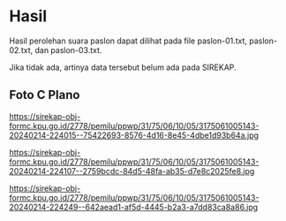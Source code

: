 # Hasil

Hasil perolehan suara paslon dapat dilihat pada file paslon-01.txt, paslon-02.txt, dan paslon-03.txt.

Jika tidak ada, artinya data tersebut belum ada pada SIREKAP.

## Foto C Plano

https://sirekap-obj-formc.kpu.go.id/2778/pemilu/ppwp/31/75/06/10/05/3175061005143-20240214-224015--75422693-8576-4d16-8e45-4dbe1d93b64a.jpg

https://sirekap-obj-formc.kpu.go.id/2778/pemilu/ppwp/31/75/06/10/05/3175061005143-20240214-224107--2759bcdc-84d5-48fa-ab35-d7e8c2025fe8.jpg

https://sirekap-obj-formc.kpu.go.id/2778/pemilu/ppwp/31/75/06/10/05/3175061005143-20240214-224249--642aead1-af5d-4445-b2a3-a7dd83ca8a86.jpg
